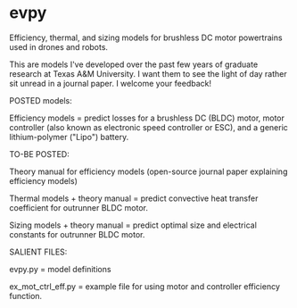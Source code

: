 # evpy
 Efficiency, thermal, and sizing models for brushless DC motor powertrains used in drones and robots.

 This are models I've developed over the past few years of graduate research at Texas A&M University.
 I want them to see the light of day rather sit unread in a journal paper.
I welcome your feedback!


POSTED models:

Efficiency models = predict losses for a brushless DC (BLDC) motor, motor controller (also known as electronic speed controller or ESC), and a generic lithium-polymer ("Lipo") battery.


TO-BE POSTED:

Theory manual for efficiency models (open-source journal paper explaining efficiency models)

Thermal models + theory manual = predict convective heat transfer coefficient for outrunner BLDC motor.

Sizing models + theory manual = predict optimal size and electrical constants for outrunner BLDC motor.


SALIENT FILES:

evpy.py = model definitions

ex_mot_ctrl_eff.py = example file for using motor and controller efficiency function.
